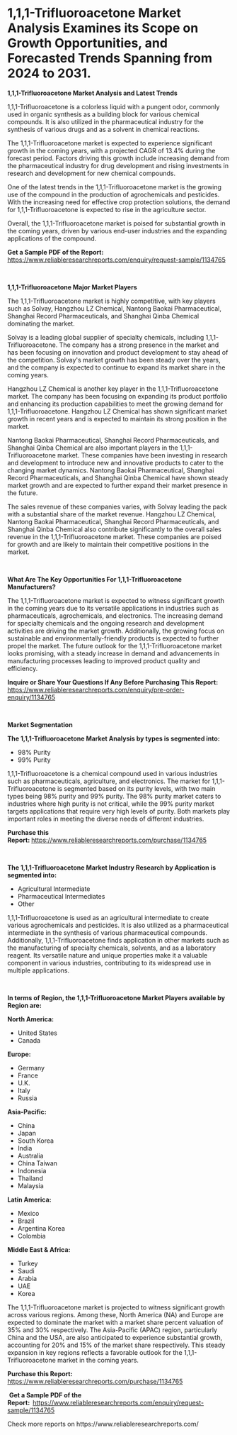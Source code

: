 <p><h1>1,1,1-Trifluoroacetone Market Analysis Examines its Scope on Growth Opportunities, and Forecasted Trends Spanning from 2024 to 2031.</h1></p><p><strong>1,1,1-Trifluoroacetone Market Analysis and Latest Trends</strong></p>
<p><p>1,1,1-Trifluoroacetone is a colorless liquid with a pungent odor, commonly used in organic synthesis as a building block for various chemical compounds. It is also utilized in the pharmaceutical industry for the synthesis of various drugs and as a solvent in chemical reactions.</p><p>The 1,1,1-Trifluoroacetone market is expected to experience significant growth in the coming years, with a projected CAGR of 13.4% during the forecast period. Factors driving this growth include increasing demand from the pharmaceutical industry for drug development and rising investments in research and development for new chemical compounds.</p><p>One of the latest trends in the 1,1,1-Trifluoroacetone market is the growing use of the compound in the production of agrochemicals and pesticides. With the increasing need for effective crop protection solutions, the demand for 1,1,1-Trifluoroacetone is expected to rise in the agriculture sector.</p><p>Overall, the 1,1,1-Trifluoroacetone market is poised for substantial growth in the coming years, driven by various end-user industries and the expanding applications of the compound.</p></p>
<p><strong>Get a Sample PDF of the Report:&nbsp;</strong> <a href="https://www.reliableresearchreports.com/enquiry/request-sample/1134765">https://www.reliableresearchreports.com/enquiry/request-sample/1134765</a></p>
<p>&nbsp;</p>
<p><strong>1,1,1-Trifluoroacetone Major Market Players</strong></p>
<p><p>The 1,1,1-Trifluoroacetone market is highly competitive, with key players such as Solvay, Hangzhou LZ Chemical, Nantong Baokai Pharmaceutical, Shanghai Record Pharmaceuticals, and Shanghai Qinba Chemical dominating the market.</p><p>Solvay is a leading global supplier of specialty chemicals, including 1,1,1-Trifluoroacetone. The company has a strong presence in the market and has been focusing on innovation and product development to stay ahead of the competition. Solvay's market growth has been steady over the years, and the company is expected to continue to expand its market share in the coming years.</p><p>Hangzhou LZ Chemical is another key player in the 1,1,1-Trifluoroacetone market. The company has been focusing on expanding its product portfolio and enhancing its production capabilities to meet the growing demand for 1,1,1-Trifluoroacetone. Hangzhou LZ Chemical has shown significant market growth in recent years and is expected to maintain its strong position in the market.</p><p>Nantong Baokai Pharmaceutical, Shanghai Record Pharmaceuticals, and Shanghai Qinba Chemical are also important players in the 1,1,1-Trifluoroacetone market. These companies have been investing in research and development to introduce new and innovative products to cater to the changing market dynamics. Nantong Baokai Pharmaceutical, Shanghai Record Pharmaceuticals, and Shanghai Qinba Chemical have shown steady market growth and are expected to further expand their market presence in the future.</p><p>The sales revenue of these companies varies, with Solvay leading the pack with a substantial share of the market revenue. Hangzhou LZ Chemical, Nantong Baokai Pharmaceutical, Shanghai Record Pharmaceuticals, and Shanghai Qinba Chemical also contribute significantly to the overall sales revenue in the 1,1,1-Trifluoroacetone market. These companies are poised for growth and are likely to maintain their competitive positions in the market.</p></p>
<p>&nbsp;</p>
<p><strong>What Are The Key Opportunities For 1,1,1-Trifluoroacetone Manufacturers?</strong></p>
<p><p>The 1,1,1-Trifluoroacetone market is expected to witness significant growth in the coming years due to its versatile applications in industries such as pharmaceuticals, agrochemicals, and electronics. The increasing demand for specialty chemicals and the ongoing research and development activities are driving the market growth. Additionally, the growing focus on sustainable and environmentally-friendly products is expected to further propel the market. The future outlook for the 1,1,1-Trifluoroacetone market looks promising, with a steady increase in demand and advancements in manufacturing processes leading to improved product quality and efficiency.</p></p>
<p><strong>Inquire or Share Your Questions If Any Before Purchasing This Report:</strong> <a href="https://www.reliableresearchreports.com/enquiry/pre-order-enquiry/1134765">https://www.reliableresearchreports.com/enquiry/pre-order-enquiry/1134765</a></p>
<p>&nbsp;</p>
<p><strong>Market Segmentation</strong></p>
<p><strong>The 1,1,1-Trifluoroacetone Market Analysis by types is segmented into:</strong></p>
<p><ul><li>98% Purity</li><li>99% Purity</li></ul></p>
<p><p>1,1,1-Trifluoroacetone is a chemical compound used in various industries such as pharmaceuticals, agriculture, and electronics. The market for 1,1,1-Trifluoroacetone is segmented based on its purity levels, with two main types being 98% purity and 99% purity. The 98% purity market caters to industries where high purity is not critical, while the 99% purity market targets applications that require very high levels of purity. Both markets play important roles in meeting the diverse needs of different industries.</p></p>
<p><strong>Purchase this Report:&nbsp;</strong><a href="https://www.reliableresearchreports.com/purchase/1134765">https://www.reliableresearchreports.com/purchase/1134765</a></p>
<p>&nbsp;</p>
<p><strong>The 1,1,1-Trifluoroacetone Market Industry Research by Application is segmented into:</strong></p>
<p><ul><li>Agricultural Intermediate</li><li>Pharmaceutical Intermediates</li><li>Other</li></ul></p>
<p><p>1,1,1-Trifluoroacetone is used as an agricultural intermediate to create various agrochemicals and pesticides. It is also utilized as a pharmaceutical intermediate in the synthesis of various pharmaceutical compounds. Additionally, 1,1,1-Trifluoroacetone finds application in other markets such as the manufacturing of specialty chemicals, solvents, and as a laboratory reagent. Its versatile nature and unique properties make it a valuable component in various industries, contributing to its widespread use in multiple applications.</p></p>
<p>&nbsp;</p>
<p><strong>In terms of Region, the 1,1,1-Trifluoroacetone Market Players available by Region are:</strong></p>
<p>
    <p> <strong> North America: </strong>
        <ul>
            <li>United States</li>
            <li>Canada</li>
        </ul>
        </p> 
    <p> <strong> Europe: </strong>
        <ul>
            <li>Germany</li>
            <li>France</li>
            <li>U.K.</li>
            <li>Italy</li>
            <li>Russia</li>
        </ul>
        </p> 
    <p> <strong> Asia-Pacific: </strong>
        <ul>
            <li>China</li>
            <li>Japan</li>
            <li>South Korea</li>
            <li>India</li>
            <li>Australia</li>
            <li>China Taiwan</li>
            <li>Indonesia</li>
            <li>Thailand</li>
            <li>Malaysia</li>
        </ul>
        </p> 
    <p> <strong> Latin America: </strong>
        <ul>
            <li>Mexico</li>
            <li>Brazil</li>
            <li>Argentina Korea</li>
            <li>Colombia</li>
        </ul>
        </p> 
    <p> <strong> Middle East & Africa: </strong>
        <ul>
            <li>Turkey</li>
            <li>Saudi</li>
            <li>Arabia</li>
            <li>UAE</li>
            <li>Korea</li>
        </ul>
    </p>
    </p>
<p><p>The 1,1,1-Trifluoroacetone market is projected to witness significant growth across various regions. Among these, North America (NA) and Europe are expected to dominate the market with a market share percent valuation of 35% and 30% respectively. The Asia-Pacific (APAC) region, particularly China and the USA, are also anticipated to experience substantial growth, accounting for 20% and 15% of the market share respectively. This steady expansion in key regions reflects a favorable outlook for the 1,1,1-Trifluoroacetone market in the coming years.</p></p>
<p><strong>Purchase this Report: </strong><a href="https://www.reliableresearchreports.com/purchase/1134765">https://www.reliableresearchreports.com/purchase/1134765</a></p>
<p>&nbsp;<strong>Get a Sample PDF of the Report:&nbsp;&nbsp;</strong><a href="https://www.reliableresearchreports.com/enquiry/request-sample/1134765">https://www.reliableresearchreports.com/enquiry/request-sample/1134765</a></p>
<p><strong></strong></p>
<p>Check more reports on https://www.reliableresearchreports.com/</p>